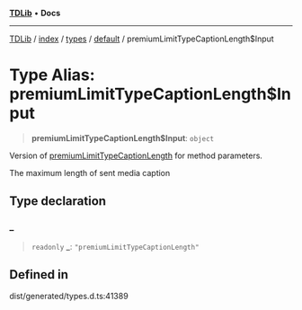 [**TDLib**](../../../../../../README.md) • **Docs**

***

[TDLib](../../../../../../modules.md) / [index](../../../../../README.md) / [types](../../../README.md) / [default](../README.md) / premiumLimitTypeCaptionLength$Input

# Type Alias: premiumLimitTypeCaptionLength$Input

> **premiumLimitTypeCaptionLength$Input**: `object`

Version of [premiumLimitTypeCaptionLength](premiumLimitTypeCaptionLength.md) for method parameters.

The maximum length of sent media caption

## Type declaration

### \_

> `readonly` **\_**: `"premiumLimitTypeCaptionLength"`

## Defined in

dist/generated/types.d.ts:41389
